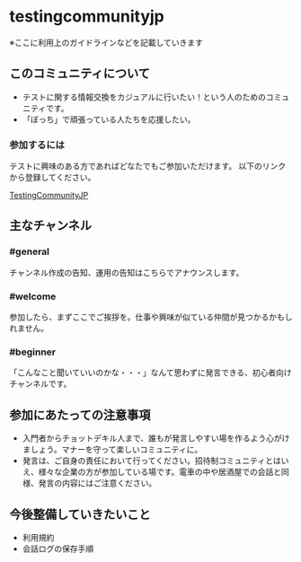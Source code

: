 # testingcommunityjp

※ここに利用上のガイドラインなどを記載していきます

## このコミュニティについて
- テストに関する情報交換をカジュアルに行いたい！という人のためのコミュニティです。
- 「ぼっち」で頑張っている人たちを応援したい。

### 参加するには
テストに興味のある方であればどなたでもご参加いただけます。
以下のリンクから登録してください。

[TestingCommunityJP](https://join.slack.com/t/testingcommunityjp/shared_invite/enQtMzI1OTYyMTQxMDExLTQ1M2MyYWI2ZDdlMjJkZDNmOWUwM2ZlYjljNzFiYmM1ZTJhNzM1YjI5MDMzM2JhNDllMzc2M2VhNzI1MGIwNjc)


## 主なチャンネル

### \#general
チャンネル作成の告知、運用の告知はこちらでアナウンスします。

### \#welcome
参加したら、まずここでご挨拶を。仕事や興味が似ている仲間が見つかるかもしれません。

### \#beginner
「こんなこと聞いていいのかな・・・」なんて思わずに発言できる、初心者向けチャンネルです。

## 参加にあたっての注意事項
- 入門者からチョットデキル人まで、誰もが発言しやすい場を作るよう心がけましょう。マナーを守って楽しいコミュニティに。
- 発言は、ご自身の責任において行ってください。招待制コミュニティとはいえ、様々な企業の方が参加している場です。電車の中や居酒屋での会話と同様、発言の内容にはご注意ください。

## 今後整備していきたいこと
- 利用規約
- 会話ログの保存手順
